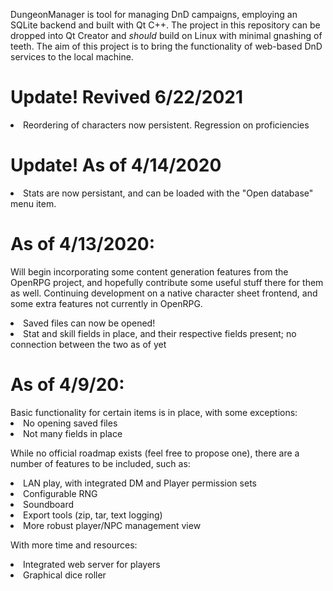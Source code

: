 DungeonManager is tool for managing DnD campaigns, employing an SQLite backend and built with Qt C++.
The project in this repository can be dropped into Qt Creator and *should* build on Linux with minimal gnashing of teeth.
The aim of this project is to bring the functionality of web-based DnD services to the local machine.


<h1>Update! Revived 6/22/2021 </h1>

  <li>Reordering of characters now persistent. Regression on proficiencies

<h1>Update! As of 4/14/2020 </h1>

  <li>Stats are now persistant, and can be loaded with the "Open database" menu item.

<h1>As of 4/13/2020:</h1>

Will begin incorporating some content generation features from the OpenRPG project, and hopefully contribute some useful stuff there for them as well. Continuing development on a native character sheet frontend, and some extra features not currently in OpenRPG.

  <li>Saved files can now be opened!
  <li>Stat and skill fields in place, and their respective fields present; no connection between the two as of yet

<h1>As of 4/9/20:</h1>
Basic functionality for certain items is in place, with some exceptions:

  <li>No opening saved files
  <li>Not many fields in place


While no official roadmap exists (feel free to propose one), there are a number of features to be included, such as:

  <li>LAN play, with integrated DM and Player permission sets
  <li>Configurable RNG
  <li>Soundboard
  <li>Export tools (zip, tar, text logging)
  <li>More robust player/NPC management view

With more time and resources:

  <li>Integrated web server for players
  <li>Graphical dice roller
